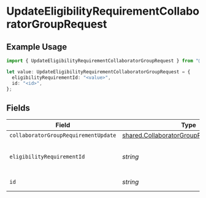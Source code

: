# UpdateEligibilityRequirementCollaboratorGroupRequest

## Example Usage

```typescript
import { UpdateEligibilityRequirementCollaboratorGroupRequest } from "@wingspan/payments/sdk/models/operations";

let value: UpdateEligibilityRequirementCollaboratorGroupRequest = {
  eligibilityRequirementId: "<value>",
  id: "<id>",
};
```

## Fields

| Field                                                                                                         | Type                                                                                                          | Required                                                                                                      | Description                                                                                                   |
| ------------------------------------------------------------------------------------------------------------- | ------------------------------------------------------------------------------------------------------------- | ------------------------------------------------------------------------------------------------------------- | ------------------------------------------------------------------------------------------------------------- |
| `collaboratorGroupRequirementUpdate`                                                                          | [shared.CollaboratorGroupRequirementUpdate](../../../sdk/models/shared/collaboratorgrouprequirementupdate.md) | :heavy_minus_sign:                                                                                            | N/A                                                                                                           |
| `eligibilityRequirementId`                                                                                    | *string*                                                                                                      | :heavy_check_mark:                                                                                            | Unique eligibility Requirement Id                                                                             |
| `id`                                                                                                          | *string*                                                                                                      | :heavy_check_mark:                                                                                            | Unique identifier                                                                                             |